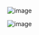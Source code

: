 ![image](https://github.com/Chaiyapa/03376836-OOP-2566-Lab-09/assets/144195729/4853c46a-50f2-4338-af1c-a395d926884c)

![image](https://github.com/Chaiyapa/03376836-OOP-2566-Lab-09/assets/144195729/716ff1e2-2313-4118-8b2d-14a4ae87d56b)

